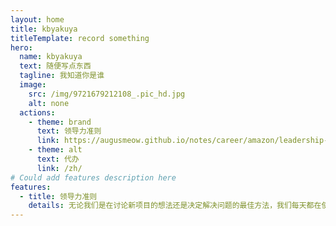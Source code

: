 ```yaml
---
layout: home
title: kbyakuya
titleTemplate: record something
hero:
  name: kbyakuya
  text: 随便写点东西
  tagline: 我知道你是谁
  image:
    src: /img/9721679212108_.pic_hd.jpg
    alt: none
  actions:
    - theme: brand
      text: 领导力准则
      link: https://augusmeow.github.io/notes/career/amazon/leadership-principles/
    - theme: alt
      text: 代办
      link: /zh/       
# Could add features description here
features:
  - title: 领导力准则
    details: 无论我们是在讨论新项目的想法还是决定解决问题的最佳方法，我们每天都在使用领导力准则。这只是令 Amazon 与众不同的原因之一。
---
```

